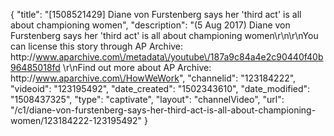 {
    "title": "[1508521429] Diane von Furstenberg says her 'third act' is all about championing women",
    "description": "(5 Aug 2017) Diane von Furstenberg says her 'third act' is all about championing women\r\n\r\nYou can license this story through AP Archive: http:\/\/www.aparchive.com\/metadata\/youtube\/187a9c84a4e2c90440f40b96485018fd \r\nFind out more about AP Archive: http:\/\/www.aparchive.com\/HowWeWork",
    "channelid": "123184222",
    "videoid": "123195492",
    "date_created": "1502343610",
    "date_modified": "1508437325",
    "type": "captivate",
    "layout": "channelVideo",
    "url": "\/c1\/diane-von-furstenberg-says-her-third-act-is-all-about-championing-women\/123184222-123195492"
}